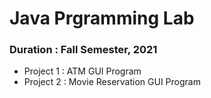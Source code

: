# Java Prgramming Lab

### Duration : Fall Semester, 2021

- Project 1 : ATM GUI Program <br>
- Project 2 : Movie Reservation GUI Program
